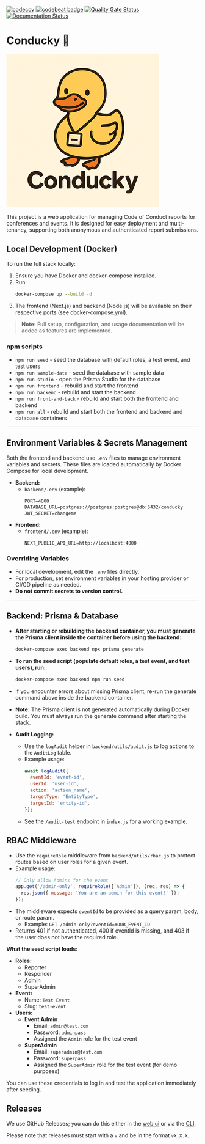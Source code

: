 [![codecov](https://codecov.io/gh/mattstratton/conducky/graph/badge.svg?token=J126AJDPXH)](https://codecov.io/gh/mattstratton/conducky) [![codebeat badge](https://codebeat.co/badges/bb45abf8-51e4-488c-9f08-679d53c5cb10)](https://codebeat.co/projects/github-com-mattstratton-conducky-main) [![Quality Gate Status](https://sonarcloud.io/api/project_badges/measure?project=mattstratton_conducky&metric=alert_status)](https://sonarcloud.io/summary/new_code?id=mattstratton_conducky) [![Documentation Status](https://readthedocs.org/projects/conducky/badge/?version=latest)](https://conducky.readthedocs.io/en/latest/?badge=latest)

# Conducky 🦆

![conducky logo](/images/conducky-logo-smaller.png)

This project is a web application for managing Code of Conduct reports for conferences and events. It is designed for easy deployment and multi-tenancy, supporting both anonymous and authenticated report submissions.

## Local Development (Docker)

To run the full stack locally:

1. Ensure you have Docker and docker-compose installed.
2. Run:
   ```sh
   docker-compose up --build -d
   ```
3. The frontend (Next.js) and backend (Node.js) will be available on their respective ports (see docker-compose.yml).

> **Note:** Full setup, configuration, and usage documentation will be added as features are implemented.

### npm scripts

- `npm run seed` - seed the database with default roles, a test event, and test users
- `npm run sample-data` - seed the database with sample data
- `npm run studio` - open the Prisma Studio for the database
- `npm run frontend` - rebuild and start the frontend
- `npm run backend` - rebuild and start the backend
- `npm run front-and-back` - rebuild and start both the frontend and backend
- `npm run all` - rebuild and start both the frontend and backend and database containers

---

## Environment Variables & Secrets Management

Both the frontend and backend use `.env` files to manage environment variables and secrets. These files are loaded automatically by Docker Compose for local development.

- **Backend:**
  - `backend/.env` (example):
    ```env
    PORT=4000
    DATABASE_URL=postgres://postgres:postgres@db:5432/conducky
    JWT_SECRET=changeme
    ```
- **Frontend:**
  - `frontend/.env` (example):
    ```env
    NEXT_PUBLIC_API_URL=http://localhost:4000
    ```

### Overriding Variables
- For local development, edit the `.env` files directly.
- For production, set environment variables in your hosting provider or CI/CD pipeline as needed.
- **Do not commit secrets to version control.**

---

## Backend: Prisma & Database

- **After starting or rebuilding the backend container, you must generate the Prisma client inside the container before using the backend:**
  ```sh
  docker-compose exec backend npx prisma generate
  ```
- **To run the seed script (populate default roles, a test event, and test users), run:**
  ```sh
  docker-compose exec backend npm run seed
  ```
- If you encounter errors about missing Prisma client, re-run the generate command above inside the backend container.

- **Note:** The Prisma client is not generated automatically during Docker build. You must always run the generate command after starting the stack.

- **Audit Logging:**
  - Use the `logAudit` helper in `backend/utils/audit.js` to log actions to the `AuditLog` table.
  - Example usage:
    ```js
    await logAudit({
      eventId: 'event-id',
      userId: 'user-id',
      action: 'action_name',
      targetType: 'EntityType',
      targetId: 'entity-id',
    });
    ```
  - See the `/audit-test` endpoint in `index.js` for a working example.

## RBAC Middleware

- Use the `requireRole` middleware from `backend/utils/rbac.js` to protect routes based on user roles for a given event.
- Example usage:
  ```js
  // Only allow Admins for the event
  app.get('/admin-only', requireRole(['Admin']), (req, res) => {
    res.json({ message: 'You are an admin for this event!' });
  });
  ```
- The middleware expects `eventId` to be provided as a query param, body, or route param.
  - Example: `GET /admin-only?eventId=YOUR_EVENT_ID`
- Returns 401 if not authenticated, 400 if eventId is missing, and 403 if the user does not have the required role.

**What the seed script loads:**

- **Roles:**
  - Reporter
  - Responder
  - Admin
  - SuperAdmin
- **Event:**
  - Name: `Test Event`
  - Slug: `test-event`
- **Users:**
  - **Event Admin**
    - Email: `admin@test.com`
    - Password: `adminpass`
    - Assigned the `Admin` role for the test event
  - **SuperAdmin**
    - Email: `superadmin@test.com`
    - Password: `superpass`
    - Assigned the `SuperAdmin` role for the test event (for demo purposes)

You can use these credentials to log in and test the application immediately after seeding.

## Releases

 We use GitHub Releases; you can do this either in the [web ui](https://docs.github.com/en/repositories/releasing-projects-on-github/managing-releases-in-a-repository) or via the [CLI](https://docs.github.com/en/repositories/releasing-projects-on-github/managing-releases-in-a-repository?tool=cli).

Please note that releases must start with a `v` and be in the format `vX.X.X`.
